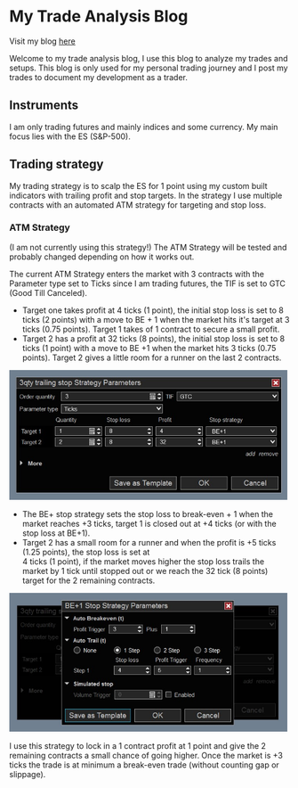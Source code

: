 # My Trade Analysis Blog

Visit my blog [here](https://mytradeanalysis-252f1.web.app/)

Welcome to my trade analysis blog, I use this blog to analyze my trades and setups. This blog is only used for my personal trading journey and I post my trades to document my development as a trader.

## Instruments

I am only trading futures and mainly indices and some currency. My main focus lies with the ES (S&P-500).

## Trading strategy
My trading strategy is to scalp the ES for 1 point using my custom built indicators with trailing profit and stop targets. In the strategy I use multiple contracts with an automated ATM strategy for targeting and stop loss.

### ATM Strategy

(I am not currently using this strategy!)
The ATM Strategy will be tested and probably changed depending on how it works out.

The current ATM Strategy enters the market with 3 contracts with the Parameter type set to Ticks since I am trading futures, the TIF is set to GTC (Good Till Canceled).

- Target one takes profit at 4 ticks (1 point), the initial stop loss is set to 8 ticks (2 points) with a move to BE + 1 when the market hits it's target at 3 ticks (0.75 points). Target 1 takes of 1 contract to secure a small profit.
- Target 2 has a profit at 32 ticks (8 points), the initial stop loss is set to 8 ticks (1 point) with a move to BE +1 when the market hits 3 ticks (0.75 points). Target 2 gives a little room for a runner on the last 2 contracts.  

<img
  src="https://github.com/MrBrunotte/my-trade-analysis/blob/master/public/assets/qty3TrailingStop.jpg"
  alt="ATM Strategy: BE+1"
  title="Optional title"
  style="display: inline-block; margin: 0 auto; max-width: 500px">

- The BE+ stop strategy sets the stop loss to break-even + 1 when the market reaches +3 ticks, target 1 is closed out at +4 ticks (or with the stop loss at BE+1).
- Target 2 has a small room for a runner and when the profit is +5 ticks (1.25 points), the stop loss is set at  
4 ticks (1 point), if the market moves higher the stop loss trails the market by 1 tick until stopped out or we reach the 32 tick (8 points) target for the 2 remaining contracts.

<img
  src="https://github.com/MrBrunotte/my-trade-analysis/blob/master/public/assets/atmBePlus1.jpg"
  alt="ATM Strategy: BE+1"
  title="Optional title"
  style="display: inline-block; margin: 0 auto; max-width: 500px">

I use this strategy to lock in a 1 contract profit at 1 point and give the 2 remaining contracts a small chance of going higher. Once the market is +3 ticks the trade is at minimum a break-even trade (without counting gap or slippage).
